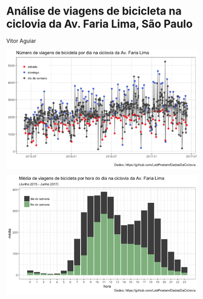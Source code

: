 Análise de viagens de bicicleta na ciclovia da Av. Faria Lima, São Paulo
================
Vitor Aguiar

![](analise_ciclovia_FL_files/figure-markdown_github/plot_timeseries-1.png)

![](analise_ciclovia_FL_files/figure-markdown_github/plot_averages_per_hour-1.png)
